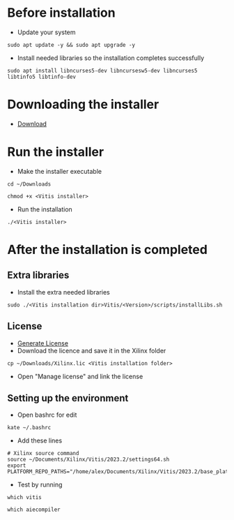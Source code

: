 # Before installation
- Update your system
```
sudo apt update -y && sudo apt upgrade -y
```
- Install needed libraries so the installation completes successfully
```
sudo apt install libncurses5-dev libncursesw5-dev libncurses5 libtinfo5 libtinfo-dev
```

# Downloading the installer

- <a href="https://www.xilinx.com/support/download/index.html/content/xilinx/en/downloadNav/vitis.html">Download</a>

# Run the installer
- Make the installer executable
```
cd ~/Downloads
```
```
chmod +x <Vitis installer>
```
- Run the installation
```
./<Vitis installer>
```

# After the installation is completed
## Extra libraries
- Install the extra needed libraries
```
sudo ./<Vitis installation dir>Vitis/<Version>/scripts/installLibs.sh
```

## License
- <a href="https://www.xilinx.com/getlicense">Generate License</a>
- Download the licence and save it in the Xilinx folder
```
cp ~/Downloads/Xilinx.lic <Vitis installation folder>
```
- Open "Manage license" and link the license

## Setting up the environment
- Open bashrc for edit
```
kate ~/.bashrc
```
- Add these lines
```
# Xilinx source command
source ~/Documents/Xilinx/Vitis/2023.2/settings64.sh
export PLATFORM_REPO_PATHS="/home/alex/Documents/Xilinx/Vitis/2023.2/base_platforms/xilinx_vck190_base_202320_1/"
```
- Test by running
```
which vitis
```
```
which aiecompiler
```
